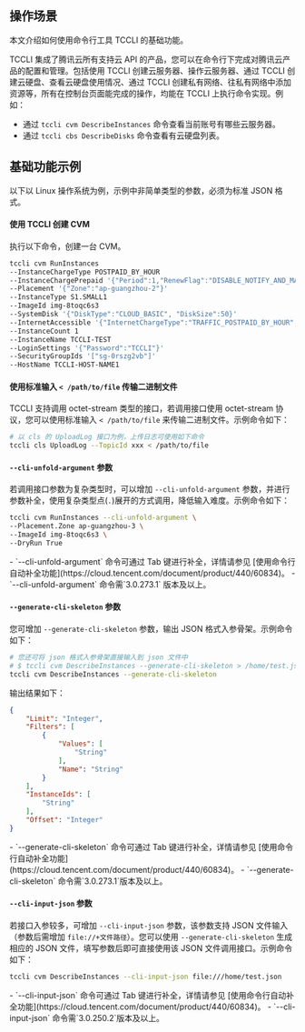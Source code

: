 

## 操作场景
本文介绍如何使用命令行工具 TCCLI 的基础功能。

TCCLI 集成了腾讯云所有支持云 API 的产品，您可以在命令行下完成对腾讯云产品的配置和管理。包括使用 TCCLI 创建云服务器、操作云服务器、通过 TCCLI 创建云硬盘、查看云硬盘使用情况、通过 TCCLI 创建私有网络、往私有网络中添加资源等，所有在控制台页面能完成的操作，均能在 TCCLI 上执行命令实现。例如：

* 通过 `tccli cvm DescribeInstances` 命令查看当前账号有哪些云服务器。
* 通过 `tccli cbs DescribeDisks` 命令查看有云硬盘列表。



## 基础功能示例

<dx-alert infotype="explain" title="">
以下以 Linux 操作系统为例，示例中非简单类型的参数，必须为标准 JSON 格式。
</dx-alert>


#### 使用 TCCLI 创建 CVM
执行以下命令，创建一台 CVM。
```bash
tccli cvm RunInstances
--InstanceChargeType POSTPAID_BY_HOUR
--InstanceChargePrepaid '{"Period":1,"RenewFlag":"DISABLE_NOTIFY_AND_MANUAL_RENEW"}'
--Placement '{"Zone":"ap-guangzhou-2"}'
--InstanceType S1.SMALL1
--ImageId img-8toqc6s3
--SystemDisk '{"DiskType":"CLOUD_BASIC", "DiskSize":50}'
--InternetAccessible '{"InternetChargeType":"TRAFFIC_POSTPAID_BY_HOUR","InternetMaxBandwidthOut":10,"PublicIpAssigned":true}' 
--InstanceCount 1
--InstanceName TCCLI-TEST
--LoginSettings '{"Password":"TCCLI"}'
--SecurityGroupIds '["sg-0rszg2vb"]'
--HostName TCCLI-HOST-NAME1
```


#### 使用标准输入 `< /path/to/file` 传输二进制文件
TCCLI 支持调用 octet-stream 类型的接口，若调用接口使用 octet-stream 协议，您可以使用标准输入 `< /path/to/file` 来传输二进制文件。示例命令如下：
```bash
# 以 cls 的 UploadLog 接口为例，上传日志可使用如下命令
tccli cls UploadLog --TopicId xxx < /path/to/file
```

####  `--cli-unfold-argument` 参数
若调用接口参数为复杂类型时，可以增加 `--cli-unfold-argument` 参数，并进行参数补全，使用复杂类型点(`.`)展开的方式调用，降低输入难度。示例命令如下：
```bash
tccli cvm RunInstances --cli-unfold-argument \
--Placement.Zone ap-guangzhou-3 \
--ImageId img-8toqc6s3 \
--DryRun True
```
<dx-alert infotype="explain" title="">
- `--cli-unfold-argument` 命令可通过 Tab 键进行补全，详情请参见 [使用命令行自动补全功能](https://cloud.tencent.com/document/product/440/60834)。
- `--cli-unfold-argument` 命令需`3.0.273.1` 版本及以上。
</dx-alert>


####  `--generate-cli-skeleton` 参数
您可增加 `--generate-cli-skeleton` 参数，输出 JSON 格式入参骨架。示例命令如下：
```bash
# 您还可将 json 格式入参骨架直接输入到 json 文件中
# $ tccli cvm DescribeInstances --generate-cli-skeleton > /home/test.json
tccli cvm DescribeInstances --generate-cli-skeleton
```
输出结果如下：
```json
{
    "Limit": "Integer", 
    "Filters": [
        {
            "Values": [
                "String"
            ], 
            "Name": "String"
        }
    ], 
    "InstanceIds": [
        "String"
    ], 
    "Offset": "Integer"
}
```
<dx-alert infotype="explain" title="">
- `--generate-cli-skeleton` 命令可通过 Tab 键进行补全，详情请参见  [使用命令行自动补全功能](https://cloud.tencent.com/document/product/440/60834)。
- `--generate-cli-skeleton` 命令需`3.0.273.1`版本及以上。
</dx-alert>

####  `--cli-input-json` 参数
若接口入参较多，可增加 `--cli-input-json` 参数，该参数支持 JSON 文件输入（参数后需增加 `file://+文件路径`）。您可以使用 `--generate-cli-skeleton` 生成相应的 JSON 文件，填写参数后即可直接使用该 JSON 文件调用接口。示例命令如下：
```bash
tccli cvm DescribeInstances --cli-input-json file:///home/test.json
```
<dx-alert infotype="explain" title="">
- `--cli-input-json` 命令可通过 Tab 键进行补全，详情请参见 [使用命令行自动补全功能](https://cloud.tencent.com/document/product/440/60834)。
- `--cli-input-json` 命令需`3.0.250.2`版本及以上。
</dx-alert>

